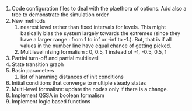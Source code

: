 1. Code configuration files to deal with the plaethora of options. Add also a tree to demonstrate the simulation order
2. New methods
    1. nearest level rather than fixed intervals for levels. This might basically bias the system largely towards the extremes (since they have a larger range : from 1 to inf or -inf to -1.). But, that is if all values in the number line have equal chance of getting picked. 
    2. Multilevel nIsing formalism : 0, 0.5, 1 instead of -1, -0.5, 0.5, 1
3. Partial turn-off and partial multilevel
4. State transition graph
5. Basin parameters
    1. list of hamming distances of init conditions
6. Initial conditions that converge to multiple steady states
7. Multi-level formalism: update the nodes only if there is a change.
8. Implement QSSA in boolean formalism
9. Implement logic based functions

